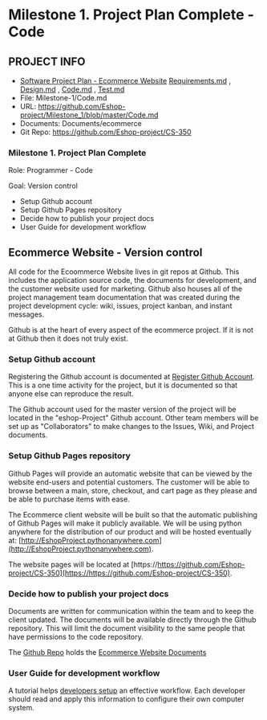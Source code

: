 # Milestone 1. Project Plan Complete - Code


## PROJECT INFO

* [Software Project Plan - Ecommerce Website](../Index.md)
[Requirements.md](Requirements.md) , [Design.md](Design.md) , [Code.md](Code.md) , [Test.md](Test.md)
* File: Milestone-1/Code.md
* URL: https://github.com/Eshop-project/Milestone_1/blob/master/Code.md
* Documents: Documents/ecommerce
* Git Repo: https://github.com/Eshop-project/CS-350


### Milestone 1. Project Plan Complete


Role: Programmer - Code

Goal: Version control

* Setup Github account
* Setup Github Pages repository
* Decide how to publish your project docs
* User Guide for development workflow



## Ecommerce Website - Version control

All code for the Ecoommerce Website lives in git repos at Github. This includes the application 
source code, the documents for development, and the customer website used for marketing.
Github also houses all of the project management team documentation that was created during
the project development cycle: wiki, issues, project kanban, and instant messages.

Github is at the heart of every aspect of the ecommerce project.  If it is not at Github
then it does not truly exist.


### Setup Github account

Registering the Github account is documented at 
[Register Github Account](../docs/GithubAccount.md).
This is a one time activity for the project, but it is documented so that anyone else
can reproduce the result.

The Github account used for the master version of the project will be located in the 
"eshop-Project" Github account.   Other team members will be set up as "Collaborators" to make
changes to the Issues, Wiki, and Project documents.


### Setup Github Pages repository

Github Pages will provide an automatic website that can be viewed by the website
end-users and potential customers.  The customer will be able to browse between a main, store, checkout, and cart page as they please and be able to purchase items with ease. 

The Ecommerce client website will be built so that the automatic publishing of 
Github Pages will make it publicly available.  We will be using python anywhere for the distribution of our product and will be hosted eventually at: [http://EshopProject.pythonanywhere.com](http://EshopProject.pythonanywhere.com). 

The website pages will be located at 
[https://https://github.com/Eshop-project/CS-350](https://https://github.com/Eshop-project/CS-350).


### Decide how to publish your project docs

Documents are written for communication within the team and to keep the client updated.
The documents will be available directly through the Github repository.  This will limit
the document visibility to the same people that have permissions to the code repository.

The [Github Repo](https://github.com/Eshop-project)
holds the 
[Ecommerce Website Documents](https://github.com/Eshop-project/CS-350)

### User Guide for development workflow

A tutorial helps [developers setup](../docs/Index.md) an effective workflow.  Each developer should read and
apply this information to configure their own computer system.